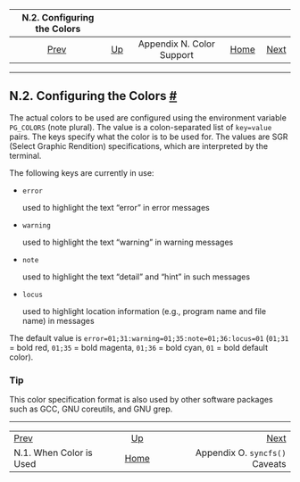 <!--?xml version="1.0" encoding="UTF-8" standalone="no"?-->

|             N.2. Configuring the Colors            |                                              |                           |                                                       |                                                     |
| :------------------------------------------------: | :------------------------------------------- | :-----------------------: | ----------------------------------------------------: | --------------------------------------------------: |
| [Prev](color-when.html "N.1. When Color is Used")  | [Up](color.html "Appendix N. Color Support") | Appendix N. Color Support | [Home](index.html "PostgreSQL 17devel Documentation") |  [Next](syncfs.html "Appendix O. syncfs() Caveats") |

***

## N.2. Configuring the Colors [#](#COLOR-WHICH)

The actual colors to be used are configured using the environment variable `PG_COLORS` (note plural). The value is a colon-separated list of `key=value` pairs. The keys specify what the color is to be used for. The values are SGR (Select Graphic Rendition) specifications, which are interpreted by the terminal.

The following keys are currently in use:

*   `error`

    used to highlight the text “error” in error messages

*   `warning`

    used to highlight the text “warning” in warning messages

*   `note`

    used to highlight the text “detail” and “hint” in such messages

*   `locus`

    used to highlight location information (e.g., program name and file name) in messages

The default value is `error=01;31:warning=01;35:note=01;36:locus=01` (`01;31` = bold red, `01;35` = bold magenta, `01;36` = bold cyan, `01` = bold default color).

### Tip

This color specification format is also used by other software packages such as GCC, GNU coreutils, and GNU grep.

***

|                                                    |                                                       |                                                     |
| :------------------------------------------------- | :---------------------------------------------------: | --------------------------------------------------: |
| [Prev](color-when.html "N.1. When Color is Used")  |      [Up](color.html "Appendix N. Color Support")     |  [Next](syncfs.html "Appendix O. syncfs() Caveats") |
| N.1. When Color is Used                            | [Home](index.html "PostgreSQL 17devel Documentation") |                      Appendix O. `syncfs()` Caveats |
